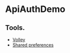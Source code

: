 # ApiAuthDemo

## Tools.
* [Volley](https://developer.android.com/training/volley)
* [Shared preferences](https://developer.android.com/training/data-storage/shared-preferences)
